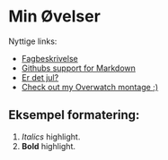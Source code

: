 # Min Øvelser

Nyttige links:

- [Fagbeskrivelse](https://odin.sdu.dk/sitecore/index.php?a=fagbesk&id=111413&lang=da)
- [Githubs support for Markdown](https://docs.github.com/en/get-started/writing-on-github/getting-started-with-writing-and-formatting-on-github/basic-writing-and-formatting-syntax)
- [Er det jul?](https://isitchristmas.com)
- [Check out my Overwatch montage ;)](https://www.youtube.com/watch?v=IEb_1OlMv08)

## Eksempel formatering:

1. *Italics* highlight.
2. **Bold** highlight.
